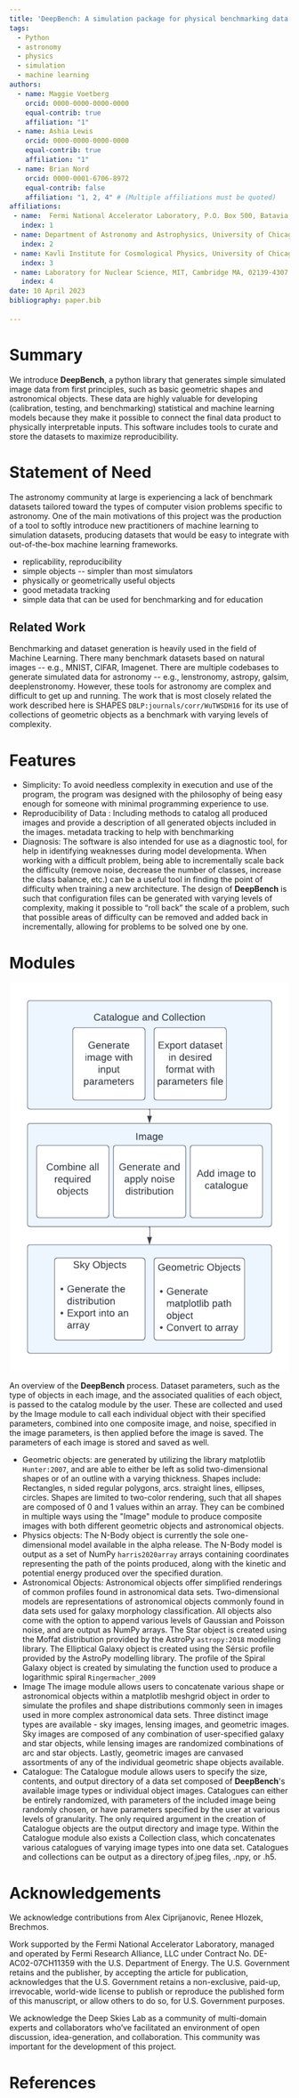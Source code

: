 ```yaml
---
title: 'DeepBench: A simulation package for physical benchmarking data'
tags:
  - Python
  - astronomy
  - physics
  - simulation
  - machine learning
authors:
  - name: Maggie Voetberg
    orcid: 0000-0000-0000-0000
    equal-contrib: true
    affiliation: "1" 
  - name: Ashia Lewis 
    orcid: 0000-0000-0000-0000
    equal-contrib: true
    affiliation: "1" 
  - name: Brian Nord
    orcid: 0000-0001-6706-8972
    equal-contrib: false
    affiliation: "1, 2, 4" # (Multiple affiliations must be quoted)
affiliations:
 - name:  Fermi National Accelerator Laboratory, P.O. Box 500, Batavia, IL 60510
   index: 1
 - name: Department of Astronomy and Astrophysics, University of Chicago, 5801 S Ellis Ave, Chicago, IL 60637
   index: 2
 - name: Kavli Institute for Cosmological Physics, University of Chicago, 5801 S Ellis Ave, Chicago, IL 60637
   index: 3
 - name: Laboratory for Nuclear Science, MIT, Cambridge MA, 02139-4307
   index: 4
date: 10 April 2023
bibliography: paper.bib

---
```



# Summary
We introduce **DeepBench**, a python library  that generates simple simulated image data from first principles, such as basic geometric shapes and astronomical objects. These data are highly valuable for developing (calibration, testing, and benchmarking) statistical and machine learning models because they make it possible to connect the final data product to physically interpretable inputs. This software includes tools to curate and store the datasets to maximize reproducibility.


# Statement of Need

The astronomy community at large is experiencing a lack of benchmark datasets tailored toward the types of computer vision problems specific to astronomy. One of the main motivations of this project was the production of a tool to softly introduce new practitioners of machine learning to simulation datasets, producing datasets that would be easy to integrate with out-of-the-box machine learning frameworks. 

* replicability, reproducibility
* simple objects -- simpler than most simulators
* physically or geometrically useful objects
* good metadata tracking
* simple data that can be used for benchmarking and for education


## Related Work

Benchmarking and dataset generation is heavily used in the field of Machine Learning. There many benchmark datasets based on natural images -- e.g., MNIST, CIFAR, Imagenet. There are multiple codebases to generate simulated data for astronomy -- e.g., lenstronomy, astropy, galsim, deeplenstronomy. However, these tools for astronomy are complex and difficult to get up and running. The work that is most closely related the work described here is SHAPES `DBLP:journals/corr/WuTWSDH16` for its use of collections of geometric objects as a benchmark with varying levels of complexity.

# Features

* Simplicity: To avoid needless complexity in execution and use of the program, the program was designed with the philosophy of being easy enough for someone with minimal programming experience to use. 
* Reproducibility of Data : Including methods to catalog all produced images and provide a description of all generated objects included in the images. 
metadata tracking to help with benchmarking
* Diagnosis: The software is also intended for use as a diagnostic tool, for help in identifying weaknesses during model developmenta. 
When working with a difficult problem, being able to incrementally scale back the difficulty (remove noise, decrease the number of classes, increase the class balance, etc.) can be a useful tool in finding the point of difficulty when training a new architecture.  The design of **DeepBench** is such that configuration files can be generated with varying levels of complexity, making it possible to “roll back” the scale of a problem, such that possible areas of difficulty can be removed and added back in incrementally, allowing for problems to be solved one by one. 


# Modules

![Algorithm Flow overview](figures/overview_diagram.png)


An overview of the  **DeepBench** process. 
Dataset parameters, such as the type of objects in each image, and the associated qualities of each object, is passed to the catalog module by the user. 
These are collected and used by the Image module to call each individual object with their specified parameters, combined into one composite image, and noise, specified in the image parameters, is then applied before the image is saved. The parameters of each image is stored and saved as well.


* Geometric objects: are generated by utilizing the library matplotlib `Hunter:2007`, and are able to either be left as solid two-dimensional shapes or of an outline with a varying thickness. Shapes include: Rectangles, n sided regular polygons, arcs. straight lines, ellipses, circles. Shapes are limited to two-color rendering, such that all shapes are composed of 0 and 1 values within an array. They can be combined in multiple ways using the "Image" module to produce composite images with both different geometric objects and astronomical objects. 
* Physics objects: The N-Body object is currently the sole one-dimensional model available in the alpha release. The N-Body model is output as a set of NumPy `harris2020array` arrays containing coordinates representing the path of the points produced, along with the kinetic and potential energy produced over the specified duration.    
* Astronomical Objects: Astronomical objects offer simplified renderings of common profiles found in astronomical data sets. Two-dimensional models are representations of astronomical objects commonly found in data sets used for galaxy morphology classification. All objects also come with the option to append various levels of Gaussian and Poisson noise, and are output as NumPy arrays.  The Star object is created using the Moffat distribution provided by the AstroPy `astropy:2018` modeling library. The Elliptical Galaxy object is created using the Sérsic profile provided by the AstroPy modelling library. The profile of the Spiral Galaxy object is created by simulating the function used to produce a logarithmic spiral `Ringermacher_2009`
* Image The image module allows users to concatenate various shape or astronomical objects within a matplotlib meshgrid object in order to simulate the profiles and shape distributions commonly seen in images used in more complex astronomical data sets. Three distinct image types are available - sky images, lensing images, and geometric images. Sky images are composed of any combination of user-specified galaxy and star objects, while lensing images are randomized combinations of arc and star objects. Lastly, geometric images are canvased assortments of any of the individual geometric shape objects available. 
* Catalogue: The Catalogue module allows users to specify the size, contents, and output directory of a data set composed of **DeepBench**'s available image types or individual object images. Catalogues can either be entirely randomized, with parameters of the included image being randomly chosen, or have parameters specified by the user at various levels of granularity. The only required argument in the creation of Catalogue objects are the output directory and image type. Within the Catalogue module also exists a Collection class, which concatenates various catalogues of varying image types into one data set. Catalogues and collections can be output as a directory of.jpeg files, .npy, or .h5.




# Acknowledgements

We acknowledge contributions from Alex Ciprijanovic, Renee Hlozek, Brechmos.

Work supported by the Fermi National Accelerator Laboratory, managed and operated by Fermi Research Alliance, LLC under Contract No. DE-AC02-07CH11359 with the U.S. Department of Energy. The U.S. Government retains and the publisher, by accepting the article for publication, acknowledges that the U.S. Government retains a non-exclusive, paid-up, irrevocable, world-wide license to publish or reproduce the published form of this manuscript, or allow others to do so, for U.S. Government purposes.

We acknowledge the Deep Skies Lab as a community of multi-domain experts and collaborators who’ve facilitated an environment of open discussion, idea-generation, and collaboration. This community was important for the development of this project.


# References
